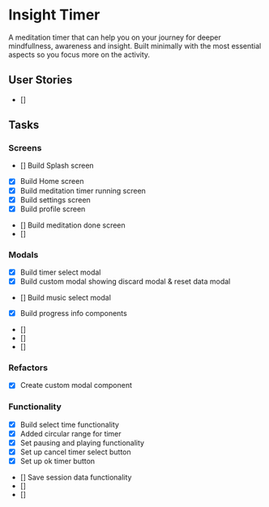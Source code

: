 # Insight Timer
A meditation timer that can help you on your journey for deeper mindfullness, awareness and insight. Built minimally with the most essential aspects so you focus more on the activity.

## User Stories
- []


## Tasks
### Screens
- [] Build Splash screen
- [X] Build Home screen
- [x] Build meditation timer running screen
- [x] Build settings screen
- [x] Build profile screen
- [] Build meditation done screen
- []

### Modals
- [x] Build timer select modal
- [x] Build custom modal showing discard modal & reset data modal
- [] Build music select modal
- [x] Build progress info components
- []
- []
- []

### Refactors
- [x] Create custom modal component

### Functionality
- [x] Build select time functionality
- [x] Added circular range for timer
- [x] Set pausing and playing functionality
- [x] Set up cancel timer select button
- [x] Set up ok timer button
- [] Save session data functionality
- []
- []
